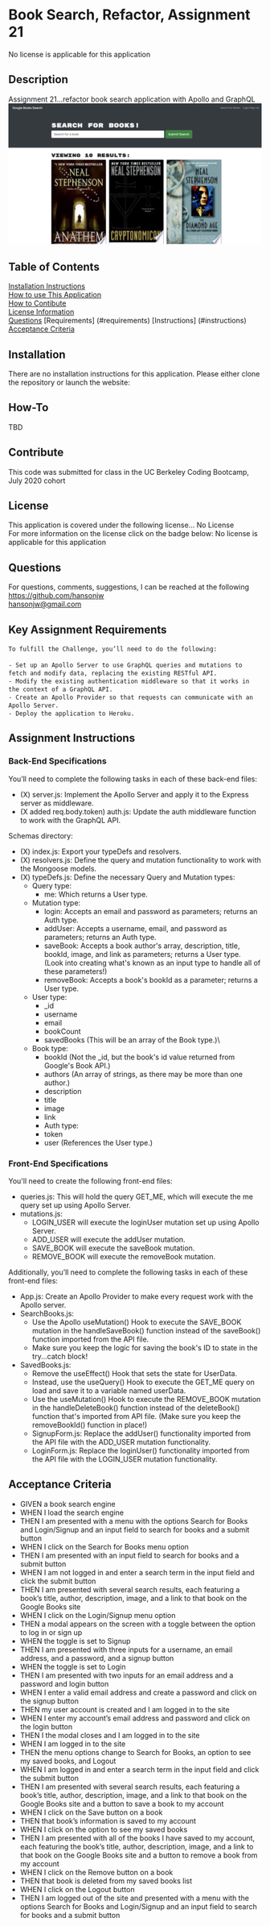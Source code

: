 # Book Search, Refactor, Assignment 21  
No license is applicable for this application

## Description
Assignment 21...refactor book search application with Apollo and GraphQL
![screenshot of website](./client/public/screenshot.png)

## Table of Contents
[Installation Instructions](#installation)  
[How to use This Application](#how-to)  
[How to Contibute](#contribute)  
[License Information](#license)  
[Questions](#questions) 
[Requirements] (#requirements) 
[Instructions] (#instructions)
[Acceptance Criteria](#criteria)

## Installation
There are no installation instructions for this application.  Please either clone the repository or launch the website:

## How-To
TBD

## Contribute
This code was submitted for class in the UC Berkeley Coding Bootcamp, July 2020 cohort

## License
This application is covered under the following license...
No License  
For more information on the license click on the badge below:
No license is applicable for this application

## Questions
For questions, comments, suggestions, I can be reached at the following  
https://github.com/hansonjw  
hansonjw@gmail.com

## Key Assignment Requirements
    To fulfill the Challenge, you’ll need to do the following:

    - Set up an Apollo Server to use GraphQL queries and mutations to fetch and modify data, replacing the existing RESTful API.
    - Modify the existing authentication middleware so that it works in the context of a GraphQL API.
    - Create an Apollo Provider so that requests can communicate with an Apollo Server.
    - Deploy the application to Heroku.


## Assignment Instructions
### Back-End Specifications
You’ll need to complete the following tasks in each of these back-end files:
- (X) server.js: Implement the Apollo Server and apply it to the Express server as middleware.
- (X added req.body.token) auth.js: Update the auth middleware function to work with the GraphQL API.

Schemas directory:
- (X) index.js: Export your typeDefs and resolvers.
- (X) resolvers.js: Define the query and mutation functionality to work with the Mongoose models.
- (X) typeDefs.js: Define the necessary Query and Mutation types:
    - Query type:
        - me: Which returns a User type.   
    - Mutation type:
        - login: Accepts an email and password as parameters; returns an Auth type.
        - addUser: Accepts a username, email, and password as parameters; returns an Auth type.
        - saveBook: Accepts a book author's array, description, title, bookId, image, and link as parameters; returns a User type. (Look into creating what's known as an input type to handle all of these parameters!)
        - removeBook: Accepts a book's bookId as a parameter; returns a User type.
    - User type:
        - _id
        - username
        - email
        - bookCount
        - savedBooks (This will be an array of the Book type.)\
    - Book type:
        - bookId (Not the _id, but the book's id value returned from Google's Book API.)
        - authors (An array of strings, as there may be more than one author.)
        - description
        - title
        - image
        - link
        - Auth type:
        - token
        - user (References the User type.)

### Front-End Specifications
You'll need to create the following front-end files:
- queries.js: This will hold the query GET_ME, which will execute the me query set up using Apollo Server.
- mutations.js:
    - LOGIN_USER will execute the loginUser mutation set up using Apollo Server.
    - ADD_USER will execute the addUser mutation.
    - SAVE_BOOK will execute the saveBook mutation.
    - REMOVE_BOOK will execute the removeBook mutation.

Additionally, you’ll need to complete the following tasks in each of these front-end files:
- App.js: Create an Apollo Provider to make every request work with the Apollo server.
- SearchBooks.js:
    - Use the Apollo useMutation() Hook to execute the SAVE_BOOK mutation in the handleSaveBook() function instead of the saveBook() function imported from the API file.
    - Make sure you keep the logic for saving the book's ID to state in the try...catch block!
- SavedBooks.js:
    - Remove the useEffect() Hook that sets the state for UserData.
    - Instead, use the useQuery() Hook to execute the GET_ME query on load and save it to a variable named userData.
    - Use the useMutation() Hook to execute the REMOVE_BOOK mutation in the handleDeleteBook() function instead of the deleteBook() function that's imported from API file. (Make sure you keep the removeBookId() function in place!)
    - SignupForm.js: Replace the addUser() functionality imported from the API file with the ADD_USER mutation functionality.
    - LoginForm.js: Replace the loginUser() functionality imported from the API file with the LOGIN_USER mutation functionality.

## Acceptance Criteria
- GIVEN a book search engine
- WHEN I load the search engine
- THEN I am presented with a menu with the options Search for Books and Login/Signup and an input field to search for books and a submit button
- WHEN I click on the Search for Books menu option
- THEN I am presented with an input field to search for books and a submit button
- WHEN I am not logged in and enter a search term in the input field and click the submit button
- THEN I am presented with several search results, each featuring a book’s title, author, description, image, and a link to that book on the Google Books site
- WHEN I click on the Login/Signup menu option
- THEN a modal appears on the screen with a toggle between the option to log in or sign up
- WHEN the toggle is set to Signup
- THEN I am presented with three inputs for a username, an email address, and a password, and a signup button
- WHEN the toggle is set to Login
- THEN I am presented with two inputs for an email address and a password and login button
- WHEN I enter a valid email address and create a password and click on the signup button
- THEN my user account is created and I am logged in to the site
- WHEN I enter my account’s email address and password and click on the login button
- THEN I the modal closes and I am logged in to the site
- WHEN I am logged in to the site
- THEN the menu options change to Search for Books, an option to see my saved books, and Logout
- WHEN I am logged in and enter a search term in the input field and click the submit button
- THEN I am presented with several search results, each featuring a book’s title, author, description, image, and a link to that book on the Google Books site and a button to save a book to my account
- WHEN I click on the Save button on a book
- THEN that book’s information is saved to my account
- WHEN I click on the option to see my saved books
- THEN I am presented with all of the books I have saved to my account, each featuring the book’s title, author, description, image, and a link to that book on the Google Books site and a button to remove a book from my account
- WHEN I click on the Remove button on a book
- THEN that book is deleted from my saved books list
- WHEN I click on the Logout button
- THEN I am logged out of the site and presented with a menu with the options Search for Books and Login/Signup and an input field to search for books and a submit button  

